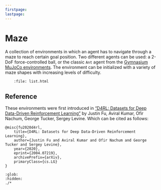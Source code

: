 ```yaml
---
firstpage:
lastpage:
---
```


# Maze

A collection of environments in which an agent has to navigate through a maze to reach certain goal position. Two different agents can be used: a 2-DoF force-controlled ball, or the classic `Ant` agent from the [Gymnasium MuJoCo environments](https://gymnasium.farama.org/environments/mujoco/ant/). The environment can be initialized with a variety of maze shapes with increasing levels of difficulty.

```{raw} html
    :file: list.html
```

## Reference

These environments were first introduced in [“D4RL: Datasets for Deep Data-Driven Reinforcement Learning”](https://arxiv.org/abs/2004.07219) by Justin Fu, Aviral Kumar, Ofir Nachum, George Tucker, Sergey Levine. Which can be cited as follows:

```
@misc{fu2020d4rl,
    title={D4RL: Datasets for Deep Data-Driven Reinforcement Learning},
    author={Justin Fu and Aviral Kumar and Ofir Nachum and George Tucker and Sergey Levine},
    year={2020},
    eprint={2004.07219},
    archivePrefix={arXiv},
    primaryClass={cs.LG}
}
```

```{toctree}
:glob:
:hidden:
./*